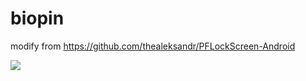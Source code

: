 # biopin
modify from https://github.com/thealeksandr/PFLockScreen-Android

[![](https://jitpack.io/v/lufimon/biopin.svg)](https://jitpack.io/#lufimon/biopin)
